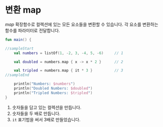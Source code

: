 # 변환 map

*map* 확장함수로 컬렉션에 있는 모든 요소들을 변환할 수 있습니다. 각 요소를 변환하는 함수를 파라미터로 전달합니다.

```kotlin
fun main() {

//sampleStart
    val numbers = listOf(1, -2, 3, -4, 5, -6)     // 1

    val doubled = numbers.map { x -> x * 2 }      // 2

    val tripled = numbers.map { it * 3 }          // 3
//sampleEnd

    println("Numbers: $numbers")
    println("Doubled Numbers: $doubled")
    println("Tripled Numbers: $tripled")
}
```

1. 숫자들을 담고 있는 컬렉션을 만듭니다.
2. 숫자들을 두 배로 만듭니다.
3. `it` 표기법을 써서 3배로 만들었습니다.
